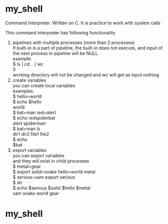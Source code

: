 # my_shell
Command interpreter. Written on C. It is practice to work with system calls   
   
This command interpreter has following functionality  
1) pipelines with multiple processes (more than 2 processes)  
if built-in is a part of pipeline, the built-in does not execute, and input of the next process in pipeline will be NULL  
example:  
$ ls | cd .. | wc  
0  
working directory will not be changed and wc will get as input nothing  
2) create variables  
you can create local variables  
examples:  
$ hello=world  
$ echo $hello  
world  
$ bat=man red=alert  
$ echo $red spider$bat  
alert spiderman  
$ bat=man ls  
dir1 dir2 file1 file2  
$ echo  
$bat  
3) export variables   
you can export variables  
and they will exist in child processes  
$ metal=gear  
$ export solid=snake hello=world metal  
$ serious=sam export serious  
$ sh  
$ echo $serious $solid $hello $metal  
sam snake world gear  
# my_shell
